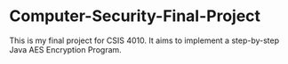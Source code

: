 # Computer-Security-Final-Project
This is my final project for CSIS 4010. It aims to implement a step-by-step Java AES Encryption Program.
